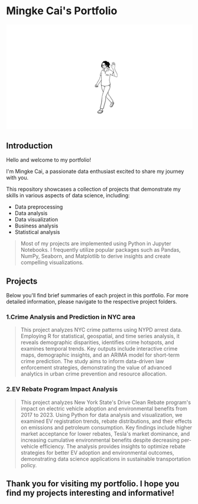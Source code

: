 # Mingke Cai's Portfolio
![Mingke Cai](https://github.com/MingkeCai/Mingke_Cai_Portfolio/blob/main/avatar_1%20(1).png)
## Introduction
Hello and welcome to my portfolio!

I'm Mingke Cai, a passionate data enthusiast excited to share my journey with you. 

This repository showcases a collection of projects that demonstrate my skills in various aspects of data science, including:
- Data preprocessing
- Data analysis
- Data visualization
- Business analysis
- Statistical analysis

> Most of my projects are implemented using Python in Jupyter Notebooks. 
> I frequently utilize popular packages such as Pandas, NumPy, Seaborn, and Matplotlib to derive insights and create compelling visualizations.

## Projects
Below you'll find brief summaries of each project in this portfolio. For more detailed information, please navigate to the respective project folders.

### 1.Crime Analysis and Prediction in NYC area
>This project analyzes NYC crime patterns using NYPD arrest data. Employing R for statistical, geospatial, and time series analysis, it reveals demographic disparities, 
>identifies crime hotspots, and examines temporal trends. Key outputs include interactive crime maps, demographic insights, and an ARIMA model for short-term crime 
>prediction. The study aims to inform data-driven law enforcement strategies, demonstrating the value of advanced analytics in urban crime prevention and resource allocation.

### 2.EV Rebate Program Impact Analysis
>This project analyzes New York State's Drive Clean Rebate program's impact on electric vehicle adoption and environmental benefits from 2017 to 2023. Using Python for data 
>analysis and visualization, we examined EV registration trends, rebate distributions, and their effects on emissions and petroleum consumption. Key findings include higher 
>market acceptance for lower rebates, Tesla's market dominance, and increasing cumulative environmental benefits despite decreasing per-vehicle efficiency. The analysis provides 
>insights to optimize rebate strategies for better EV adoption and environmental outcomes, demonstrating data science applications in sustainable transportation policy.

## Thank you for visiting my portfolio. I hope you find my projects interesting and informative!
